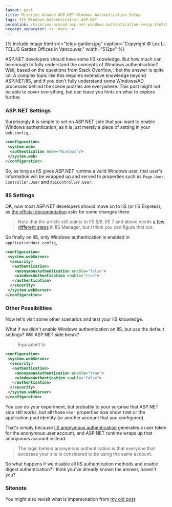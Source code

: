```yaml
---
layout: post
title: Miseries Around ASP.NET Windows Authentication Setup
tags: IIS Windows-Authentication ASP.NET
permalink: /miseries-around-asp-net-windows-authentication-setup-14e2e8522ad2
excerpt_separator: <!--more-->
---
```

{% include image.html
src="telus-garden.jpg" caption="Copyright © Lex Li. TELUS Garden Offices in Vancouver." width="512px" %}

ASP.NET developers should have some IIS knowledge. But how much can be enough to fully understand the concepts of Windows authentication? Well, based on the questions from Stack Overflow, I bet the answer is quite lot. A complex topic like this requires extensive knowledge beyond ASP.NET/IIS, and if you don't fully understand some Windows/AD processes behind the scene puzzles are everywhere. This post might not be able to cover everything, but can leave you hints on what to explore further.
<!--more-->
### ASP.NET Settings

Surprisingly it is simple to set on ASP.NET side that you want to enable Windows authentication, as it is just merely a piece of setting in your `web.config`,

``` xml
<configuration>
 <system.web>
  <authentication mode="Windows"/>
 </system.web>
</configuration>
```
So, as long as IIS gives ASP.NET runtime a valid Windows user, that user's information will be wrapped up and served to properties such as `Page.User`, `Controller.User` and `ApiController.User`.

### IIS Settings

OK, now most ASP.NET developers should move on to IIS (or IIS Express), as [the official documentation](https://support.microsoft.com/en-us/help/323176/how-to-implement-windows-authentication-and-authorization-in-asp-net) asks for some changes there.

> Note that the article still points to IIS 5/6. IIS 7 and above needs [a few different steps](https://docs.microsoft.com/en-us/iis/configuration/system.webserver/security/authentication/windowsauthentication/#setup) in IIS Manager, but I think you can figure that out.

So finally on IIS, only Windows authentication is enabled in `applicationHost.config`,

``` xml
<configuration>
 <system.webServer>
  <security>
   <authentication>
    <anonymousAuthentication enable="false">
    <windowsAuthentication enable="true">
   </authentication>
  </security>
 </system.webServer>
</configuration>
```

### Other Possibilities

Now let's visit some other scenarios and test your IIS knowledge.

What if we didn't enable Windows authentication on IIS, but use the default settings? Will ASP.NET side break?

> Equivalent to

``` xml
<configuration>
 <system.webServer>
  <security>
   <authentication>
    <anonymousAuthentication enable="true">
    <windowsAuthentication enable="false">
   </authentication>
  </security>
 </system.webServer>
</configuration>
```

You can do your experiment, but probably to your surprise that ASP.NET side still works, but all those `User` properties now show `IUSR` or the application pool identity (or another account that you configured).

That's simply because [IIS anonymous authentication](https://docs.microsoft.com/en-us/iis/configuration/system.webserver/security/authentication/anonymousauthentication#how-to-change-anonymous-authentication-credentials-from-the-iusr-account) generates a user token for the anonymous user account, and ASP.NET runtime wraps up that anonymous account instead.

> The logic behind anonymous authentication is that everyone that accesses your site is considered to be using the same account.

So what happens if we disable all IIS authentication methods and enable digest authentication? I think you've already known the answer, haven't you?

### Sitenote

You might also revisit what is impersonation from [my old post](https://blog.lextudio.com/the-basic-facts-about-iis-asp-net-process-thread-identities-835eaac876a0).
